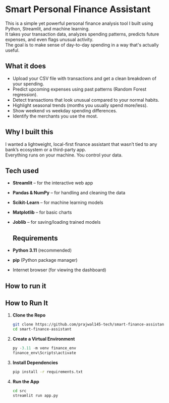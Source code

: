 # Smart Personal Finance Assistant

This is a simple yet powerful personal finance analysis tool I built using Python, Streamlit, and machine learning.  
It takes your transaction data, analyzes spending patterns, predicts future expenses, and even flags unusual activity.  
The goal is to make sense of day-to-day spending in a way that's actually useful.

## What it does
- Upload your CSV file with transactions and get a clean breakdown of your spending.
- Predict upcoming expenses using past patterns (Random Forest regression).
- Detect transactions that look unusual compared to your normal habits.
- Highlight seasonal trends (months you usually spend more/less).
- Show weekend vs weekday spending differences.
- Identify the merchants you use the most.

## Why I built this
I wanted a lightweight, local-first finance assistant that wasn’t tied to any bank’s ecosystem or a third-party app.  
Everything runs on your machine. You control your data.

## Tech used
- **Streamlit** – for the interactive web app
- **Pandas & NumPy** – for handling and cleaning the data
- **Scikit-Learn** – for machine learning models
- **Matplotlib** – for basic charts
- **Joblib** – for saving/loading trained models

  ##  Requirements
- **Python 3.11** (recommended)
- **pip** (Python package manager)
- Internet browser (for viewing the dashboard)

## How to run it

## How to Run It

1. **Clone the Repo**  
   ```bash
   git clone https://github.com/prajwal145-tech/smart-finance-assistant.git
   cd smart-finance-assistant
   ```

2. **Create a Virtual Environment**  
   ```powershell
   py -3.11 -m venv finance_env
   finance_env\Scripts\activate
   ```

3. **Install Dependencies**  
   ```bash
   pip install -r requirements.txt
   ```

4. **Run the App**  
   ```bash
   cd src
   streamlit run app.py
   ```

